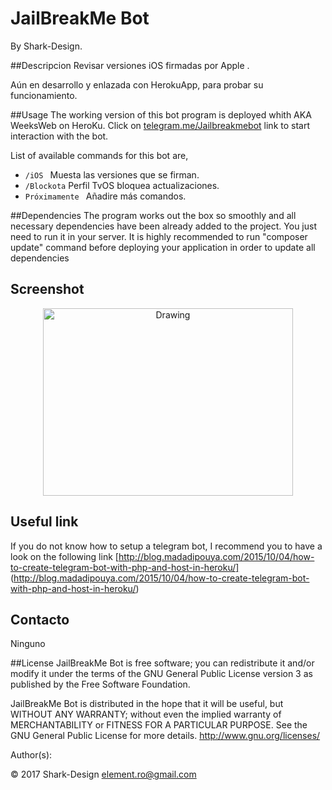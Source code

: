 # JailBreakMe Bot 
By Shark-Design. 

##Descripcion 
Revisar versiones iOS firmadas por Apple . 

Aún en desarrollo y enlazada con HerokuApp, para probar su funcionamiento. 

##Usage 
The working version of this bot program is deployed whith AKA WeeksWeb on HeroKu. Click on [telegram.me/Jailbreakmebot](telegram.me/Jailbreakmebot) link to start interaction with the bot. 

List of available commands for this bot are, 

- ````/iOS ```` Muesta las versiones que se firman. 
- ````/Blockota```` Perfil TvOS bloquea actualizaciones. 
- ````Próximamente ```` Añadire más comandos. 

##Dependencies 
The program works out the box so smoothly and all necessary dependencies have been already added to the project. 
You just need to run it in your server. It is highly recommended to run "composer update" command before deploying your application in order to update all dependencies 

## Screenshot 
<p align="center"> 
<img src="https://s7.postimg.org/xfbpqr24r/IMG_6384.png" alt="Drawing" height="300" width="400"/> 
</p> 

## Useful link 
If you do not know how to setup a telegram bot, I recommend you to have a look on the following link 
[http://blog.madadipouya.com/2015/10/04/how-to-create-telegram-bot-with-php-and-host-in-heroku/] (http://blog.madadipouya.com/2015/10/04/how-to-create-telegram-bot-with-php-and-host-in-heroku/) 

## Contacto 
Ninguno 

##License 
JailBreakMe Bot is free software; you can redistribute it and/or modify 
it under the terms of the GNU General Public License version 3 
as published by the Free Software Foundation. 

JailBreakMe Bot is distributed in the hope that it will be useful, 
but WITHOUT ANY WARRANTY; without even the implied warranty of 
MERCHANTABILITY or FITNESS FOR A PARTICULAR PURPOSE. See the 
GNU General Public License for more details. <http://www.gnu.org/licenses/> 

Author(s): 

© 2017 Shark-Design <element.ro@gmail.com> 
